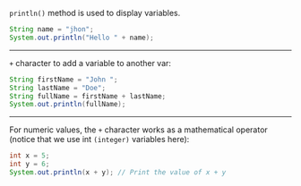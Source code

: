 `println()` method is used to display variables.

```java
String name = "jhon";
System.out.println("Hello " + name);
```

---
`+` character to add a variable to another var:

```java
String firstName = "John ";
String lastName = "Doe";
String fullName = firstName + lastName;
System.out.println(fullName);
```

---
For numeric values, the `+` character works as a mathematical operator (notice that we use int `(integer)` variables here):
```java
int x = 5;
int y = 6;
System.out.println(x + y); // Print the value of x + y
```


